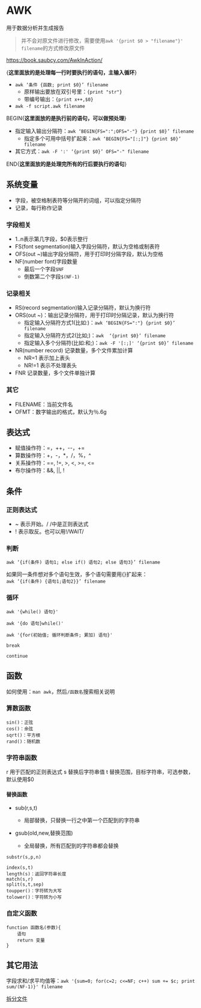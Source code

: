 # AWK

用于数据分析并生成报告

> 并不会对原文件进行修改，需要使用`awk '{print $0 > "filename"}' filename`的方式修改原文件

https://book.saubcy.com/AwkInAction/

{**这里面放的是处理每一行时要执行的语句，主输入循环**}

- `awk ‘条件 {函数; print $0}’ filename`
  - 原样输出要放在双引号里：`{print "str"}`
  - 带编号输出：`{print x++,$0}`
- `awk -f script.awk filename`

BEGIN{**这里面放的是执行前的语句，可以做预处理**}

- 指定输入输出分隔符：`awk ‘BEGIN{FS=":";OFS="-"} {print $0}’ filename`
  - 指定多个可用中括号扩起来：`awk ‘BEGIN{FS="[:;]"} {print $0}’ filename`
- 其它方式：`awk -F ':' ‘{print $0}’ OFS="-" filename`

END{**这里面放的是处理完所有的行后要执行的语句**}

## 系统变量

- 字段，被空格制表符等分隔开的词组，可以指定分隔符
- 记录，每行称作记录

### 字段相关

- $1..$n表示第几字段，$0表示整行
- FS(font segmentation)输入字段分隔符，默认为空格或制表符
- OFS(out ~)输出字段分隔符，用于打印时分隔字段，默认为空格
- NF(number font)字段数量
  - 最后一个字段`$NF`
  - 倒数第二个字段`$(NF-1)`

### 记录相关

- RS(record segmentation)输入记录分隔符，默认为换行符
- ORS(out ~)：输出记录分隔符，用于打印时分隔记录，默认为换行符
  - 指定输入分隔符方式1(比如:)：`awk ‘BEGIN{FS=":"} {print $0}’ filename`
  - 指定输入分隔符方式2(比如;)：`awk  ‘{print $0}’ filename`
  - 指定输入多个分隔符(比如:和;)：`awk -F '[:;]' ‘{print $0}’ filename`
- NR(number record) 记录数量，多个文件累加计算
  - NR=1 表示加上表头
  - NR!=1 表示不处理表头
- FNR 记录数量，多个文件单独计算

### 其它

- FILENAME：当前文件名
- OFMT：数字输出的格式，默认为％.6g

## 表达式

- 赋值操作符：=，++，--，+=
- 算数操作符：+，-，*，/，%，^
- 关系操作符：==, !=, >, <, >=, <=
- 布尔操作符：&&, ||, !

## 条件

### 正则表达式

- ~ 表示开始。/ /中是正则表达式
- ! 表示取反。也可以用!/WAIT/

### 判断

`awk ‘{if(条件) 语句1; else if() 语句2; else 语句3}’ filename`

如果同一条件想对多个语句生效，多个语句需要用{}扩起来：  
`awk ‘{if(条件) {语句1;语句2}}’ filename`

### 循环

`awk '{while() 语句}'`

`awk '{do 语句}while()'`

`awk '{for(初始值; 循环判断条件; 累加) 语句}'`

`break`

`continue`

## 函数

如何使用：`man awk`，然后`/函数名`搜索相关说明

### 算数函数

```text
sin()：正弦
cos()：余弦
sqrt()：平方根
rand()：随机数
```

### 字符串函数

r 用于匹配的正则表达式
s 替换后字符串值
t 替换范围，目标字符串，可选参数，默认使用$0

#### 替换函数

- sub(r,s,t)
  - 局部替换，只替换一行之中第一个匹配到的字符串

- gsub(old,new,替换范围)
  - 全局替换，所有匹配到的字符串都会替换

```text
substr(s,p,n)

index(s,t)
length(s)：返回字符串长度
match(s,r)
split(s,t,sep)
toupper()：字符转为大写
tolower()：字符转为小写
```

### 自定义函数

```text
function 函数名(参数){
    语句
    return 变量
}
```

## 其它用法

字段求和/求平均值等：`awk '{sum=0; for(c=2; c<=NF; c++) sum += $c; print sum/(NF-1)}' filename`

[拆分文件](https://coolshell.cn/articles/9070.html)
